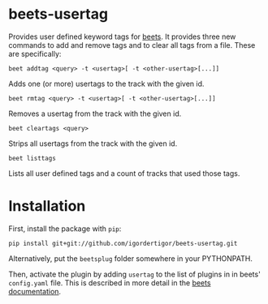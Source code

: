 # beets-usertag

Provides user defined keyword tags for
[beets](https://github.com/sampsyo/beets). It provides three new commands to
add and remove tags and to clear all tags from a file. These are specifically:

```
beet addtag <query> -t <usertag>[ -t <other-usertag>[...]]
```

Adds one (or more) usertags to the track with the given id.

```
beet rmtag <query> -t <usertag>[ -t <other-usertag>[...]]
```

Removes a usertag from the track with the given id.

```
beet cleartags <query>
```

Strips all usertags from the track with the given id.

```
beet listtags
```

Lists all user defined tags and a count of tracks that used those tags.

# Installation

First, install the package with `pip`:

```
pip install git+git://github.com/igordertigor/beets-usertag.git
```

Alternatively, put the `beetsplug` folder somewhere in your PYTHONPATH.

Then, activate the plugin by adding `usertag` to the list of plugins in in beets' `config.yaml` file. This is described in more detail in the [beets
documentation](https://beets.readthedocs.io/en/latest/plugins/index.html#using-plugins).
